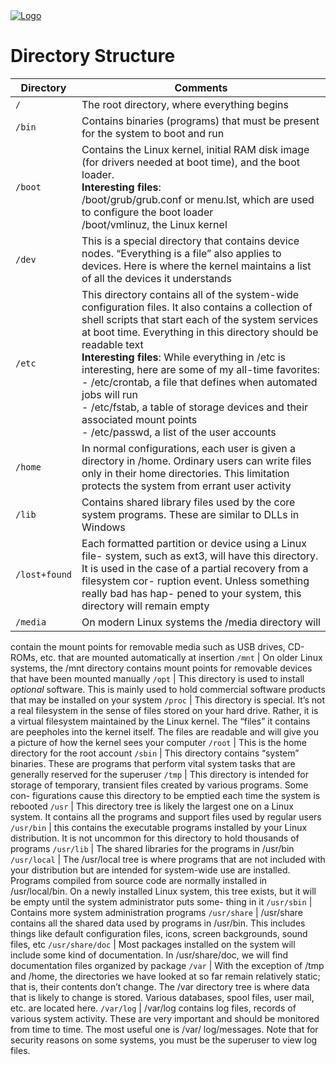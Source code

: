 <head>
 
  <link 
    href="https://fonts.googleapis.com/css?family=Fira+Mono:500&display=swap" 
    rel="stylesheet">
    <script src="https://code.jquery.com/jquery-3.5.1.min.js" integrity="sha256-9/aliU8dGd2tb6OSsuzixeV4y/faTqgFtohetphbbj0=" crossorigin="anonymous"></script>
<style> 
body ::selection {
  /*highlighting*/
  background: transparent;
  text-shadow: 
    1px  0px 1px ,
    0px  1px 1px ,
    -1px  0px 1px ,
    0px -1px 1px ,
    0px  1px black ,
    1px  0px black ,
    -1px  0px black ,
    0px -1px black ;
  text-outline: black;  
}

</style>
</head>    
<div id="stack-container">
  <a href=""><img src="" alt="Logo"></a>
</div>

# Directory Structure

| Directory | Comments |
| --------- | -------- |
`/` | The root directory, where everything begins
`/bin` | Contains binaries (programs) that must be present for the system to boot and run
`/boot `| Contains the Linux kernel, initial RAM disk image (for drivers needed at boot time), and the boot loader.  <br>**Interesting files**:<br>  /boot/grub/grub.conf or menu.lst, which are used to configure the boot loader<br>  /boot/vmlinuz, the Linux kernel
`/dev` | This is a special directory that contains device nodes.  “Everything is a file” also applies to devices. Here is where the kernel maintains a list of all the devices it understands
`/etc` | This directory contains all of the system-wide configuration files. It also contains a collection of shell scripts that start each of the system services at boot time.  Everything in this directory should be readable text<br> **Interesting files**: While everything in /etc is interesting, here are some of my all-time favorites:<br> - /etc/crontab, a file that defines when automated jobs will run<br> - /etc/fstab, a table of storage devices and their associated mount points<br> - /etc/passwd, a list of the user accounts
`/home` | In normal configurations, each user is given a directory in /home. Ordinary users can write files only in their home directories. This limitation protects the system from errant user activity
`/lib` | Contains shared library files used by the core system programs. These are similar to DLLs in Windows
`/lost+found` | Each formatted partition or device using a Linux file- system, such as ext3, will have this directory. It is used in the case of a partial recovery from a filesystem cor- ruption event. Unless something really bad has hap- pened to your system, this directory will remain empty
`/media` | On modern Linux systems the /media directory will
contain the mount points for removable media such
as USB drives, CD-ROMs, etc. that are mounted
automatically at insertion
`/mnt` | On older Linux systems, the /mnt directory contains
mount points for removable devices that have been
mounted manually 
`/opt` | This directory is used to install *optional* software.  This is mainly used to hold commercial software products that may be installed on your system
`/proc` | This directory is special. It’s not a real filesystem in the sense of files stored on your hard drive. Rather, it is a virtual filesystem maintained by the Linux kernel. The “files” it contains are peepholes into the kernel itself. The files are readable and will give you a picture of how the kernel sees your computer
`/root` | This is the home directory for the root account
`/sbin` | This directory contains “system” binaries. These are programs that perform vital system tasks that are generally reserved for the superuser
`/tmp` | This directory is intended for storage of temporary, transient files created by various programs. Some con- figurations cause this directory to be emptied each time the system is rebooted
`/usr` | This directory tree is likely the largest one on a Linux system. It contains all the programs and support files used by regular users
`/usr/bin` | this contains the executable programs installed by your Linux distribution. It is not uncommon for this directory to hold thousands of programs
`/usr/lib` | The shared libraries for the programs in /usr/bin
`/usr/local` | The /usr/local tree is where programs that are not included with your distribution but are intended for system-wide use are installed. Programs compiled from source code are normally installed in /usr/local/bin.  On a newly installed Linux system, this tree exists, but it will be empty until the system administrator puts some- thing in it
`/usr/sbin` | Contains more system administration programs 
`/usr/share` | /usr/share contains all the shared data used by programs in /usr/bin. This includes things like default configuration files, icons, screen backgrounds, sound files, etc
`/usr/share/doc` | Most packages installed on the system will include some kind of documentation. In /usr/share/doc, we will find documentation files organized by package
`/var` | With the exception of /tmp and /home, the directories we have looked at so far remain relatively static; that is, their contents don’t change. The /var directory tree is where data that is likely to change is stored. Various databases, spool files, user mail, etc. are located here.
`/var/log` |  /var/log contains log files, records of various system activity. These are very important and should be monitored from time to time. The most useful one is /var/ log/messages. Note that for security reasons on some systems, you must be the superuser to view log files.